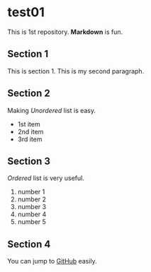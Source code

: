 # test01

 This is 1st repository.
 **Markdown** is fun.

## Section 1
This is section 1.
This is my second paragraph.

## Section 2
Making *Unordered* list is easy.

- 1st item
- 2nd item
- 3rd item

## Section 3
*Ordered* list is very useful.

1. number 1
1. number 2
1. number 3
1. number 4
1. number 5

## Section 4

You can jump to [GitHub](https://github.com) easily.
